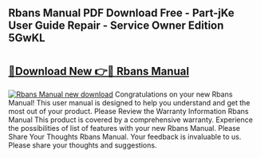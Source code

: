 ## Rbans Manual PDF Download Free - Part-jKe User Guide Repair - Service Owner Edition 5GwKL

# <h2><a href="http://cf16219.oget.top/?id=Rbans+Manual">🔗Download New 👉🔴 Rbans Manual</a></h2>

[![Rbans Manual new download](https://i.imgur.com/5g1atiW.png)](http://cf16219.oget.top/?id=Rbans+Manual)
Congratulations on your new Rbans Manual! This user manual is designed to help you understand and get the most out of your product. Please Review the Warranty Information Rbans Manual This product is covered by a comprehensive warranty. Experience the possibilities of list of features with your new Rbans Manual. Please Share Your Thoughts Rbans Manual. Your feedback is invaluable to us. Please share your thoughts and suggestions.
